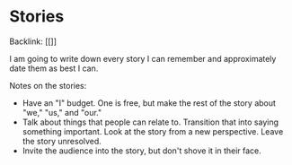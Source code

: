 # Stories

Backlink: [[]]


I am going to write down every story I can remember and approximately date them as best I can.

Notes on the stories:
- Have an "I" budget. One is free, but make the rest of the story about "we," "us," and "our."
- Talk about things that people can relate to. Transition that into saying something important. Look at the story from a new perspective. Leave the story unresolved.
- Invite the audience into the story, but don't shove it in their face. 


